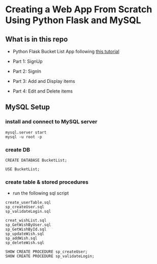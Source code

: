 
# Creating a Web App From Scratch Using Python Flask and MySQL

## What is in this repo

* Python Flask Bucket List App following [this tutorial](https://code.tutsplus.com/series/creating-a-web-app-from-scratch-using-python-flask-and-mysql--cms-827)

* Part 1: SignUp
* Part 2: SignIn
* Part 3: Add and Display items
* Part 4: Edit and Delete items

## MySQL Setup
### install and connect to MySQL server
```
mysql.server start
mysql -u root -p
```
### create DB
```
CREATE DATABASE BucketList;
```
```
USE BucketList;
```
### create table & stored procedures
* run the following sql script
```
create_userTable.sql
sp_createUser.sql
sp_validateLogin.sql

creat_wishList.sql
sp_GetWishByUser.sql
sp_GetWishById.sql
sp_updateWish.sql
sp_addWish.sql
sp_deleteWish.sql

SHOW CREATE PROCEDURE sp_createUser;
SHOW CREATE PROCEDURE sp_validateLogin;
```
